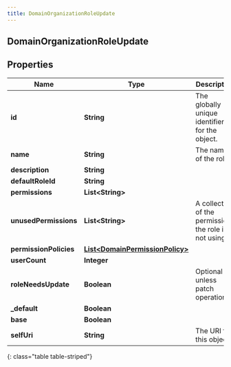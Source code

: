```yaml
---
title: DomainOrganizationRoleUpdate
---
```


## DomainOrganizationRoleUpdate

## Properties

| Name                   | Type                                                                                     | Description                                           | Notes      |
| ---------------------- | ---------------------------------------------------------------------------------------- | ----------------------------------------------------- | ---------- |
| **id**                 | <!----><!---->**String**<!---->                                                          | The globally unique identifier for the object.        | [optional] |
| **name**               | <!----><!---->**String**<!---->                                                          | The name of the role                                  |            |
| **description**        | <!----><!---->**String**<!---->                                                          |                                                       | [optional] |
| **defaultRoleId**      | <!----><!---->**String**<!---->                                                          |                                                       | [optional] |
| **permissions**        | <!----><!---->**List&lt;String&gt;**<!---->                                              |                                                       | [optional] |
| **unusedPermissions**  | <!----><!---->**List&lt;String&gt;**<!---->                                              | A collection of the permissions the role is not using | [optional] |
| **permissionPolicies** | <!----><!---->[**List&lt;DomainPermissionPolicy&gt;**](DomainPermissionPolicy.md)<!----> |                                                       | [optional] |
| **userCount**          | <!----><!---->**Integer**<!---->                                                         |                                                       | [optional] |
| **roleNeedsUpdate**    | <!----><!---->**Boolean**<!---->                                                         | Optional unless patch operation.                      | [optional] |
| **\_default**          | <!----><!---->**Boolean**<!---->                                                         |                                                       | [optional] |
| **base**               | <!----><!---->**Boolean**<!---->                                                         |                                                       | [optional] |
| **selfUri**            | <!----><!---->**String**<!---->                                                          | The URI for this object                               | [optional] |

{: class="table table-striped"}
